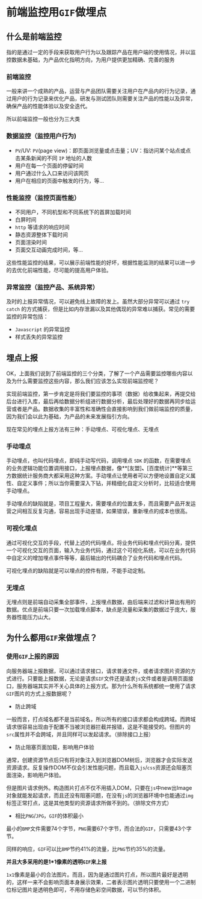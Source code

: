 # 前端监控用`GIF`做埋点

## 什么是前端监控

指的是通过一定的手段来获取用户行为以及跟踪产品在用户端的使用情况，并以监控数据未基础，为产品优化指明方向，为用户提供更加精确、完善的服务

### 前端监控

一般来讲一个成熟的产品，运营与产品团队需要关注用户在产品内的行为记录，通过用户的行为记录来优化产品，研发与测试团队则需要关注产品的性能以及异常，确保产品的性能体验以及安全迭代。

所以前端监控一般也分为三大类

### 数据监控（监控用户行为)

- `PV`/UV: `PV`(page view)：即页面浏览量或点击量；UV：指访问某个站点或点击某条新闻的不同 `IP` 地址的人数
- 用户在每一个页面的停留时间
- 用户通过什么入口来访问该网页
- 用户在相应的页面中触发的行为，等...

### 性能监控（监控页面性能）

- 不同用户，不同机型和不同系统下的首屏加载时间
- 白屏时间
- `http` 等请求的响应时间
- 静态资源整体下载时间
- 页面渲染时间
- 页面交互动画完成时间，等...

这些性能监控的结果，可以展示前端性能的好坏，根据性能监测的结果可以进一步的去优化前端性能，尽可能的提高用户体验。

### 异常监控（监控产品、系统异常）

及时的上报异常情况，可以避免线上故障的发上。虽然大部分异常可以通过 `try catch` 的方式捕获，但是比如内存泄漏以及其他偶现的异常难以捕获。常见的需要监控的异常包括：

- `Javascript` 的异常监控
- 样式丢失的异常监控

## 埋点上报

OK，上面我们说到了前端监控的三个分类，了解了一个产品需要监控哪些内容以及为什么需要监控这些内容，那么我们应该怎么实现前端监控呢？

实现前端监控，第一步肯定是将我们要监控的事项（数据）给收集起来，再提交给后台进行入库，最后再给数据分析组进行数据分析，最后处理好的数据再同步给运营或者是产品。数据收集的丰富性和准确性会直接影响到我们做前端监控的质量，因为我们会以此为基础，为产品的未来发展指引方向。

现在常见的埋点上报方法有三种：手动埋点、可视化埋点、无埋点

### 手动埋点

手动埋点，也叫代码埋点，即纯手动写代码，调用埋点 `SDK` 的函数，在需要埋点的业务逻辑功能位置调用接口，上报埋点数据，像**[友盟]**、**[百度统计]**等第三方数据统计服务商大都采用这种方案。手动埋点让使用者可以方便地设置自定义属性、自定义事件；所以当你需要深入下钻，并精细化自定义分析时，比较适合使用手动埋点。

手动埋点的缺陷就是，项目工程量大，需要埋点的位置太多，而且需要产品开发运营之间相互反复沟通，容易出现手动差错，如果错误，重新埋点的成本也很高。

### 可视化埋点

通过可视化交互的手段，代替上述的代码埋点。将业务代码和埋点代码分离，提供一个可视化交互的页面，输入为业务代码，通过这个可视化系统，可以在业务代码中自定义的增加埋点事件等等，最后输出的代码耦合了业务代码和埋点代码。

可视化埋点的缺陷就是可以埋点的控件有限，不能手动定制。

### 无埋点

无埋点则是前端自动采集全部事件，上报埋点数据，由后端来过滤和计算出有用的数据。优点是前端只要一次加载埋点脚本，缺点是流量和采集的数据过于庞大，服务器性能压力山大。

## 为什么都用`GIF`来做埋点？

### 使用`GIF`上报的原因

向服务器端上报数据，可以通过请求接口，请求普通文件，或者请求图片资源的方式进行。只要能上报数据，无论是请求`GIF`文件还是请求`js`文件或者是调用页面接口，服务器端其实并不关心具体的上报方式。那为什么所有系统都统一使用了请求`GIF`图片的方式上报数据呢？

- 防止跨域

一般而言，打点域名都不是当前域名，所以所有的接口请求都会构成跨域。而跨域请求很容易出现由于配置不当被浏览器拦截并报错，这是不能接受的。但图片的`src`属性并不会跨域，并且同样可以发起请求。（排除接口上报）

- 防止阻塞页面加载，影响用户体验

通常，创建资源节点后只有将对象注入到浏览器DOM树后，浏览器才会实际发送资源请求。反复操作DOM不仅会引发性能问题，而且载入`js`/`css`资源还会阻塞页面渲染，影响用户体验。

但是图片请求例外。构造图片打点不仅不用插入DOM，只要在`js`中new出Image对象就能发起请求，而且还没有阻塞问题，在没有`js`的浏览器环境中也能通过`img`标签正常打点，这是其他类型的资源请求所做不到的。（排除文件方式）

- 相比`PNG`/`JPG`，`GIF`的体积最小

最小的`BMP`文件需要74个字节，`PNG`需要67个字节，而合法的`GIF`，只需要43个字节。

同样的响应，`GIF`可以比`BMP`节约41%的流量，比`PNG`节约35%的流量。

**并且大多采用的是1\*1像素的透明`GIF`来上报**

`1x1`像素是最小的合法图片。而且，因为是通过图片打点，所以图片最好是透明的，这样一来不会影响页面本身展示效果，二者表示图片透明只要使用一个二进制位标记图片是透明色即可，不用存储色彩空间数据，可以节约体积。